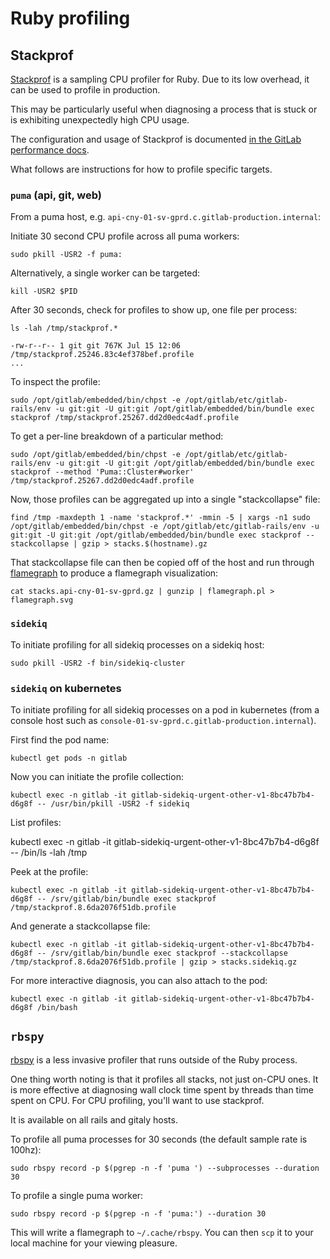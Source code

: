 # Ruby profiling

## Stackprof

[Stackprof](https://github.com/tmm1/stackprof) is a sampling CPU profiler for
Ruby. Due to its low overhead, it can be used to profile in production.

This may be particularly useful when diagnosing a process that is stuck or
is exhibiting unexpectedly high CPU usage.

The configuration and usage of Stackprof is documented [in the GitLab
performance
docs](https://docs.gitlab.com/ee/development/performance.html#production).

What follows are instructions for how to profile specific targets.

### `puma` (api, git, web)

From a puma host, e.g. `api-cny-01-sv-gprd.c.gitlab-production.internal`:

Initiate 30 second CPU profile across all puma workers:

```
sudo pkill -USR2 -f puma:
```

Alternatively, a single worker can be targeted:

```
kill -USR2 $PID
```

After 30 seconds, check for profiles to show up, one file per process:

```
ls -lah /tmp/stackprof.*

-rw-r--r-- 1 git git 767K Jul 15 12:06 /tmp/stackprof.25246.83c4ef378bef.profile
...
```

To inspect the profile:

```
sudo /opt/gitlab/embedded/bin/chpst -e /opt/gitlab/etc/gitlab-rails/env -u git:git -U git:git /opt/gitlab/embedded/bin/bundle exec stackprof /tmp/stackprof.25267.dd2d0edc4adf.profile
```

To get a per-line breakdown of a particular method:

```
sudo /opt/gitlab/embedded/bin/chpst -e /opt/gitlab/etc/gitlab-rails/env -u git:git -U git:git /opt/gitlab/embedded/bin/bundle exec stackprof --method 'Puma::Cluster#worker' /tmp/stackprof.25267.dd2d0edc4adf.profile
```

Now, those profiles can be aggregated up into a single "stackcollapse" file:

```
find /tmp -maxdepth 1 -name 'stackprof.*' -mmin -5 | xargs -n1 sudo /opt/gitlab/embedded/bin/chpst -e /opt/gitlab/etc/gitlab-rails/env -u git:git -U git:git /opt/gitlab/embedded/bin/bundle exec stackprof --stackcollapse | gzip > stacks.$(hostname).gz
```

That stackcollapse file can then be copied off of the host and run through
[flamegraph](https://github.com/brendangregg/FlameGraph) to produce a flamegraph
visualization:

```
cat stacks.api-cny-01-sv-gprd.gz | gunzip | flamegraph.pl > flamegraph.svg
```

### `sidekiq`

To initiate profiling for all sidekiq processes on a sidekiq host:

```
sudo pkill -USR2 -f bin/sidekiq-cluster
```

### `sidekiq` on kubernetes

To initiate profiling for all sidekiq processes on a pod in kubernetes (from a
console host such as `console-01-sv-gprd.c.gitlab-production.internal`).

First find the pod name:

```
kubectl get pods -n gitlab
```

Now you can initiate the profile collection:

```
kubectl exec -n gitlab -it gitlab-sidekiq-urgent-other-v1-8bc47b7b4-d6g8f -- /usr/bin/pkill -USR2 -f sidekiq
```

List profiles:

kubectl exec -n gitlab -it gitlab-sidekiq-urgent-other-v1-8bc47b7b4-d6g8f -- /bin/ls -lah /tmp

Peek at the profile:

```
kubectl exec -n gitlab -it gitlab-sidekiq-urgent-other-v1-8bc47b7b4-d6g8f -- /srv/gitlab/bin/bundle exec stackprof /tmp/stackprof.8.6da2076f51db.profile
```

And generate a stackcollapse file:

```
kubectl exec -n gitlab -it gitlab-sidekiq-urgent-other-v1-8bc47b7b4-d6g8f -- /srv/gitlab/bin/bundle exec stackprof --stackcollapse /tmp/stackprof.8.6da2076f51db.profile | gzip > stacks.sidekiq.gz
```

For more interactive diagnosis, you can also attach to the pod:

```
kubectl exec -n gitlab -it gitlab-sidekiq-urgent-other-v1-8bc47b7b4-d6g8f /bin/bash
```

## `rbspy`

[rbspy](https://rbspy.github.io/) is a less invasive profiler that runs outside
of the Ruby process.

One thing worth noting is that it profiles all stacks, not just on-CPU ones. It
is more effective at diagnosing wall clock time spent by threads than time spent
on CPU. For CPU profiling, you'll want to use stackprof.

It is available on all rails and gitaly hosts.

To profile all puma processes for 30 seconds (the default sample rate is 100hz):

```
sudo rbspy record -p $(pgrep -n -f 'puma ') --subprocesses --duration 30
```

To profile a single puma worker:

```
sudo rbspy record -p $(pgrep -n -f 'puma:') --duration 30
```

This will write a flamegraph to `~/.cache/rbspy`. You can then `scp` it to your local machine for your viewing pleasure.
